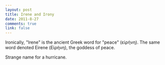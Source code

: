 ```yaml
--- 
layout: post
title: Irene and Irony
date: 2011-8-27
comments: true
link: false
---
```

Ironically, "Irene" is the ancient Greek word for "peace" (εἰρήνη). The same word denoted Eirene (Εἰρήνη), the goddess of peace.

Strange name for a hurricane.
